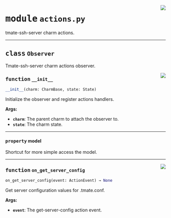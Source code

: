 <!-- markdownlint-disable -->

<a href="../src/actions.py#L0"><img align="right" style="float:right;" src="https://img.shields.io/badge/-source-cccccc?style=flat-square"></a>

# <kbd>module</kbd> `actions.py`
tmate-ssh-server charm actions. 



---

## <kbd>class</kbd> `Observer`
Tmate-ssh-server charm actions observer. 

<a href="../src/actions.py#L18"><img align="right" style="float:right;" src="https://img.shields.io/badge/-source-cccccc?style=flat-square"></a>

### <kbd>function</kbd> `__init__`

```python
__init__(charm: CharmBase, state: State)
```

Initialize the observer and register actions handlers. 



**Args:**
 
 - <b>`charm`</b>:  The parent charm to attach the observer to. 
 - <b>`state`</b>:  The charm state. 


---

#### <kbd>property</kbd> model

Shortcut for more simple access the model. 



---

<a href="../src/actions.py#L31"><img align="right" style="float:right;" src="https://img.shields.io/badge/-source-cccccc?style=flat-square"></a>

### <kbd>function</kbd> `on_get_server_config`

```python
on_get_server_config(event: ActionEvent) → None
```

Get server configuration values for .tmate.conf. 



**Args:**
 
 - <b>`event`</b>:  The get-server-config action event. 


